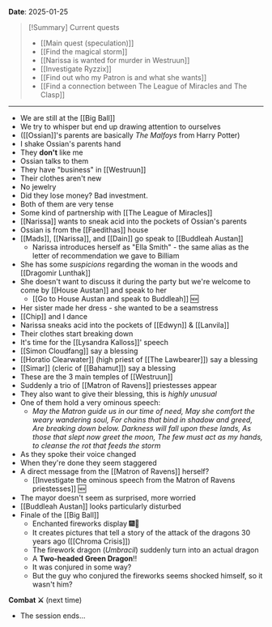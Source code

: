 **Date**: 2025-01-25

> [!Summary] Current quests
> - [[Main quest (speculation)]]
> - [[Find the magical storm]]
> - [[Narissa is wanted for murder in Westruun]]
> - [[Investigate Ryzzix]]
> - [[Find out who my Patron is and what she wants]]
> - [[Find a connection between The League of Miracles and The Clasp]]

---
- We are still at the [[Big Ball]]
- We try to whisper but end up drawing attention to ourselves
- ([[Ossian]]'s parents are basically *The Malfoys* from Harry Potter)
- I shake Ossian's parents hand
- They **don't** like me
- Ossian talks to them
- They have "business" in [[Westruun]]
- Their clothes aren't new
- No jewelry
- Did they lose money? Bad investment.
- Both of them are very tense
- Some kind of partnership with [[The League of Miracles]]
- [[Narissa]] wants to sneak acid into the pockets of Ossian's parents
- Ossian is from the [[Faedithas]] house
- [[Mads]], [[Narissa]], and [[Dain]] go speak to [[Buddleah Austan]]
	- Narissa introduces herself as "Ella Smith" - the same alias as the letter of recommendation we gave to Billiam
- She has some *suspicions* regarding the woman in the woods and [[Dragomir Lunthak]]
- She doesn't want to discuss it during the party but we're welcome to come by [[House Austan]] and speak to her
	- [[Go to House Austan and speak to Buddleah]] 🆕
- Her sister made her dress - she wanted to be a seamstress
- [[Chip]] and I dance
- Narissa sneaks acid into the pockets of [[Edwyn]] & [[Lanvila]]
- Their clothes start breaking down
- It's time for the [[Lysandra Kalloss]]' speech
- [[Simon Cloudfang]] say a blessing
- [[Horatio Clearwater]] (high priest of [[The Lawbearer]]) say a blessing
- [[Simar]] (cleric of [[Bahamut]]) say a blessing
- These are the 3 main temples of [[Westruun]]
- Suddenly a trio of [[Matron of Ravens]] priestesses appear
- They also want to give their blessing, this is *highly unusual*
- One of them hold a very ominous speech:
	- *May the Matron guide us in our time of need,
	  May she comfort the weary wandering soul,
	  For chains that bind in shadow and greed,
	  Are breaking down below.
	  Darkness will fall upon these lands,
	  As those that slept now greet the moon,
	  The few must act as my hands, to cleanse the rot that feeds the storm*
- As they spoke their voice changed
- When they're done they seem staggered
- A direct message from the [[Matron of Ravens]] herself?
	- [[Investigate the ominous speech from the Matron of Ravens priestesses]] 🆕
- The mayor doesn't seem as surprised, more worried
- [[Buddleah Austan]] looks particularly disturbed
- Finale of the [[Big Ball]]
	- Enchanted fireworks display 🎆🎇
	- It creates pictures that tell a story of the attack of the dragons 30 years ago ([[Chroma Crisis]])
	- The firework dragon (*Umbracil*) suddenly turn into an actual dragon
	- A **Two-headed Green Dragon**!!
	- It was conjured in some way?
	- But the guy who conjured the fireworks seems shocked himself, so it wasn't him?

**Combat ⚔** (next time)

- The session ends...
